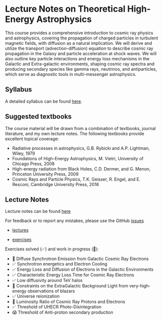 # Lecture Notes on Theoretical High-Energy Astrophysics 

This course provides a comprehensive introduction to cosmic ray physics and astrophysics, covering the propagation of charged particles in turbulent magnetic fields, with diffusion as a natural implication. We will derive and utilize the transport (advection-diffusion) equation to describe cosmic ray propagation in the Galaxy and particle acceleration at shock waves. We will also outline key particle interactions and energy loss mechanisms in the Galactic and Extra-galactic environments, shaping cosmic ray spectra and producing secondary species like gamma rays, neutrinos, and antiparticles, which serve as diagnostic tools in multi-messenger astrophysics.

## Syllabus

A detailed syllabus can be found [here](#).

## Suggested textbooks

The course material will be drawn from a combination of textbooks, journal literature, and my own lecture notes. The following textbooks provide excellent topical coverage:

- Radiative processes in astrophysics, G.B. Rybicki and A.P. Lightman, Wiley, 1979
- Foundations of High-Energy Astrophysics, M. Vietri, University of Chicago Press, 2008
- High-energy radiation from Black Holes, C.D. Dermer, and G. Menon, Princeton University Press, 2009
- Cosmic Rays and Particle Physics, T.K. Geisser, R. Engel, and E. Resconi, Cambridge University Press, 2016

## Lecture Notes

Lecture notes can be found [here](https://carmeloevoli.github.io/heath-2324/files/CEvoli_HEATh24_lectures.pdf)

For feedback or to report any mistakes, please use the GitHub [issues](https://github.com/carmeloevoli/heath-2324/issues)

- [lectures](files/CEvoli_HEATh24_lectures.pdf)


- [exercises](files/CEvoli_HEATh24_exercises.pdf)

Exercises solved (✅) and work in progress (🤔):

- 🤔 Diffuse Synchrotron Emission from Galactic Cosmic Ray Electrons
- ✅ Synchrotron energetics and Electron Cooling
- ✅ Energy Loss and Diffusion of Electrons in the Galactic Environments
- ✅ Characteristic Energy Loss Time for Cosmic Ray Electrons
- ✅ Low diffusivity around TeV halos
- 🤔 Constraints on the ExtraGalactic Background Light from very-high-energy observations of blazars
- ✅ Universe reionization
- 🤔 Luminosity Ratio of Cosmic Ray Protons and Electrons
- ✅ Threshold of UHECR Photo-Disintegration
- 😱 Threshold of Anti-proton secondary production
